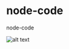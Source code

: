 
# node-code
node-code

![alt text](https://github.com/tchi-sama/node-code/blob/master/public/screenshot.png?raw=true)
